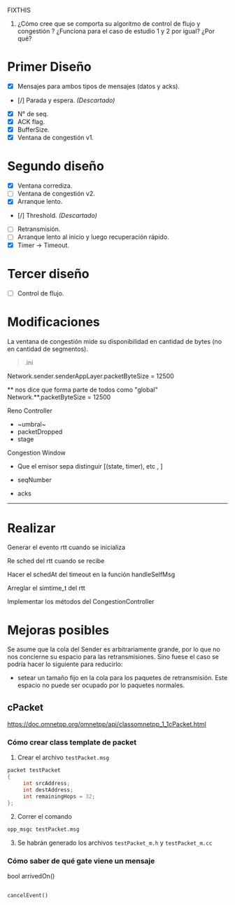 FIXTHIS
1. ¿Cómo cree que se comporta su algoritmo de control de flujo y congestión ? ¿Funciona para el caso de estudio 1 y 2 por igual? ¿Por qué?

# Primer Diseño

- [x] Mensajes para ambos tipos de mensajes (datos y acks).
- [/] Parada y espera. *(Descartado)*
- [x] N° de seq.
- [x] ACK flag.
- [x] BufferSize.
- [x] Ventana de congestión v1.

# Segundo diseño

- [x] Ventana corrediza.
- [ ] Ventana de congestión v2.
- [x] Arranque lento.
- [/] Threshold. *(Descartado)*
- [ ] Retransmisión.
- [ ] Arranque lento al inicio y luego recuperación rápido.
- [x] Timer -> Timeout.

# Tercer diseño

- [ ] Control de flujo.

# Modificaciones

La ventana de congestión mide su disponibilidad en cantidad de bytes (no en cantidad de segmentos).

> .ini


Network.sender.senderAppLayer.packetByteSize = 12500

** nos dice que forma parte de todos como "global"
Network.**.packetByteSize = 12500

Reno Controller

- ~umbral~
- packetDropped
- stage

Congestion Window
- Que el emisor sepa distinguir [(state, timer), etc , ]

- seqNumber
- acks

---

# Realizar

Generar el evento rtt cuando se inicializa

Re sched del rtt cuando se recibe

Hacer el schedAt del timeout en la función handleSelfMsg

Arreglar el simtime_t del rtt

Implementar los métodos del CongestionController

# Mejoras posibles

Se asume que la cola del Sender es arbitrariamente grande, por lo que no nos concierne su espacio para las retransmisiones. Sino fuese el caso se podría hacer lo siguiente para reducirlo:
- setear un tamaño fijo en la cola para los paquetes de retransmisión. Este espacio no puede ser ocupado por lo paquetes normales.

## cPacket
https://doc.omnetpp.org/omnetpp/api/classomnetpp_1_1cPacket.html

### Cómo crear class template de packet

1) Crear el archivo `testPacket.msg`

```cpp
packet testPacket
{
     int srcAddress;
     int destAddress;
     int remainingHops = 32;
};
```

2) Correr el comando

```bash
opp_msgc testPacket.msg
```

3) Se habrán generado los archivos `testPacket_m.h` y `testPacket_m.cc`

### Cómo saber de qué gate viene un mensaje

bool arrivedOn()

## 

`cancelEvent()`